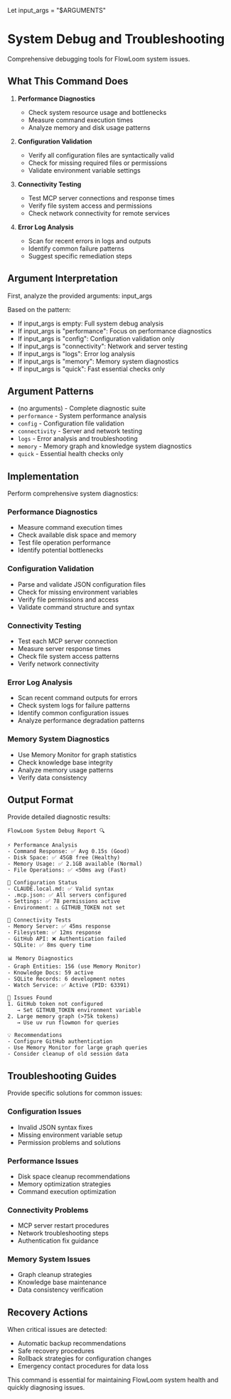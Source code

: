 Let input_args = "$ARGUMENTS"

# System Debug and Troubleshooting

Comprehensive debugging tools for FlowLoom system issues.

## What This Command Does

1. **Performance Diagnostics**
   - Check system resource usage and bottlenecks
   - Measure command execution times
   - Analyze memory and disk usage patterns

2. **Configuration Validation**
   - Verify all configuration files are syntactically valid
   - Check for missing required files or permissions
   - Validate environment variable settings

3. **Connectivity Testing**
   - Test MCP server connections and response times
   - Verify file system access and permissions
   - Check network connectivity for remote services

4. **Error Log Analysis**
   - Scan for recent errors in logs and outputs
   - Identify common failure patterns
   - Suggest specific remediation steps

## Argument Interpretation

First, analyze the provided arguments: input_args

Based on the pattern:
- If input_args is empty: Full system debug analysis
- If input_args is "performance": Focus on performance diagnostics
- If input_args is "config": Configuration validation only
- If input_args is "connectivity": Network and server testing
- If input_args is "logs": Error log analysis
- If input_args is "memory": Memory system diagnostics
- If input_args is "quick": Fast essential checks only

## Argument Patterns
- (no arguments) - Complete diagnostic suite
- `performance` - System performance analysis
- `config` - Configuration file validation
- `connectivity` - Server and network testing
- `logs` - Error analysis and troubleshooting
- `memory` - Memory graph and knowledge system diagnostics
- `quick` - Essential health checks only

## Implementation

Perform comprehensive system diagnostics:

### Performance Diagnostics
- Measure command execution times
- Check available disk space and memory
- Test file operation performance
- Identify potential bottlenecks

### Configuration Validation
- Parse and validate JSON configuration files
- Check for missing environment variables
- Verify file permissions and access
- Validate command structure and syntax

### Connectivity Testing
- Test each MCP server connection
- Measure server response times
- Check file system access patterns
- Verify network connectivity

### Error Log Analysis
- Scan recent command outputs for errors
- Check system logs for failure patterns
- Identify common configuration issues
- Analyze performance degradation patterns

### Memory System Diagnostics
- Use Memory Monitor for graph statistics
- Check knowledge base integrity
- Analyze memory usage patterns
- Verify data consistency

## Output Format

Provide detailed diagnostic results:

```
FlowLoom System Debug Report 🔍

⚡ Performance Analysis
- Command Response: ✅ Avg 0.15s (Good)
- Disk Space: ✅ 45GB free (Healthy)
- Memory Usage: ✅ 2.1GB available (Normal)
- File Operations: ✅ <50ms avg (Fast)

🔧 Configuration Status
- CLAUDE.local.md: ✅ Valid syntax
- .mcp.json: ✅ All servers configured
- Settings: ✅ 78 permissions active
- Environment: ⚠️ GITHUB_TOKEN not set

🔌 Connectivity Tests
- Memory Server: ✅ 45ms response
- Filesystem: ✅ 12ms response
- GitHub API: ❌ Authentication failed
- SQLite: ✅ 8ms query time

📊 Memory Diagnostics
- Graph Entities: 156 (use Memory Monitor)
- Knowledge Docs: 59 active
- SQLite Records: 6 development notes
- Watch Service: ✅ Active (PID: 63391)

🚨 Issues Found
1. GitHub token not configured
   → Set GITHUB_TOKEN environment variable
2. Large memory graph (>75k tokens)
   → Use uv run flowmon for queries

💡 Recommendations
- Configure GitHub authentication
- Use Memory Monitor for large graph queries
- Consider cleanup of old session data
```

## Troubleshooting Guides

Provide specific solutions for common issues:

### Configuration Issues
- Invalid JSON syntax fixes
- Missing environment variable setup
- Permission problems and solutions

### Performance Issues
- Disk space cleanup recommendations
- Memory optimization strategies
- Command execution optimization

### Connectivity Problems
- MCP server restart procedures
- Network troubleshooting steps
- Authentication fix guidance

### Memory System Issues
- Graph cleanup strategies
- Knowledge base maintenance
- Data consistency verification

## Recovery Actions

When critical issues are detected:
- Automatic backup recommendations
- Safe recovery procedures
- Rollback strategies for configuration changes
- Emergency contact procedures for data loss

This command is essential for maintaining FlowLoom system health and quickly diagnosing issues.